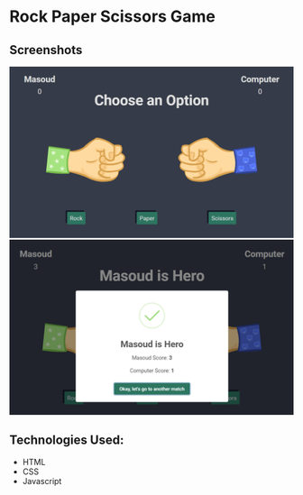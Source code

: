 # Rock Paper Scissors Game

## Screenshots
![Screenshot](./screenshots/screenshot-1.png)
![Screenshot](./screenshots/screenshot-2.png)

## Technologies Used:
- HTML
- CSS
- Javascript
